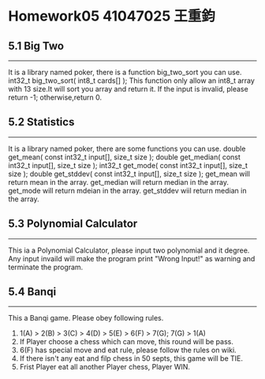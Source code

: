 # Homework05 41047025 王重鈞

## 5.1 Big Two
---
It is a library named poker, there is a function big_two_sort you can use.
    int32_t big_two_sort( int8_t cards[] );
This function only allow an int8_t array with 13 size.It will sort you array and return it.
If the input is invalid, please return -1; otherwise,return 0.

## 5.2 Statistics
---
It is a library named poker, there are some functions you can use.
    double get_mean( const int32_t input[], size_t size );
    double get_median( const int32_t input[], size_t size );
    int32_t get_mode( const int32_t input[], size_t size );
    double get_stddev( const int32_t input[], size_t size );
get_mean will return mean in the array.
get_median will return median in the array.
get_mode will return mdeian in the array.
get_stddev wiil return median in the array.

## 5.3 Polynomial Calculator
---
This ia a Polynomial Calculator, please input two polynomial and it degree.
Any input invaild will make the program  print "Wrong Input!" as warning and terminate the program.

## 5.4 Banqi
---
This a Banqi game. Please obey following rules.
1. 1(A) > 2(B) > 3(C) > 4(D) > 5(E) > 6(F) > 7(G); 7(G) > 1(A)
2. If Player choose a chess which can move, this round will be pass.
3. 6(F) has special move and eat rule, please follow the rules on wiki.
4. If there isn't any eat and filp chess in 50 septs, this game will be TIE.
5. Frist Player eat all another Player chess, Player WIN.
